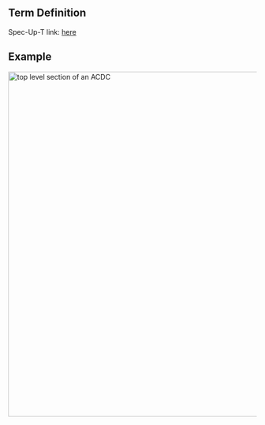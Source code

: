 ## Term Definition

Spec-Up-T link: <a href='https://weboftrust.github.io/WOT-terms/docs/glossary/top-level-section'>here</a>

## Example
<img src="https://hackmd.io/_uploads/rJ0JJcEes.png" alt="top level section of an ACDC" width="700" />

